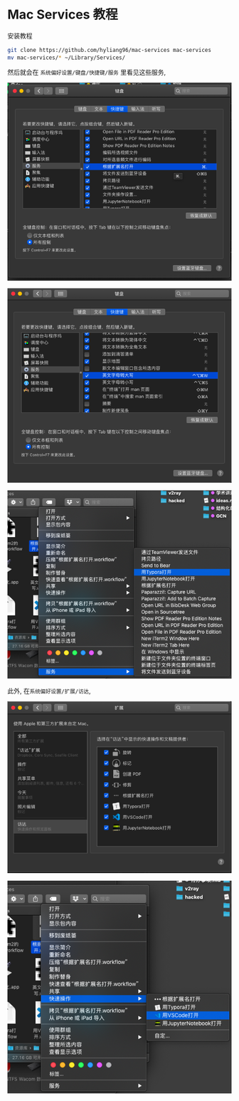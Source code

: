 # Mac Services 教程

安装教程

```bash
git clone https://github.com/hyliang96/mac-services mac-services
mv mac-services/* ~/Library/Services/
```

然后就会在 `系统偏好设置/键盘/快捷键/服务` 里看见这些服务,

![image-20200213123447349](README/image-20200213123447349.png)

![image-20200213124420152](README/image-20200213124420152.png)





![image-20200213123255608](README/image-20200213123255608.png)



此外, 在`系统偏好设置/扩展/访达`, 

![ScreenShot 2020-02-13 12.33.47](README/ScreenShot%202020-02-13%2012.33.47.png)

![image-20200213123228957](README/image-20200213123228957.png)